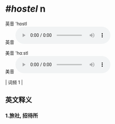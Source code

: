 # ***\#hostel*** n
英音 'hɒstl  
英音
<audio src="./media/hostel1.aac" controls="controls"></audio>

美音 'hɑːstl  
美音
<audio src="./media/hostel2.aac" controls="controls"></audio>



| 词频 1 |  

英文释义
---
### 1.**旅社, 招待所**  


